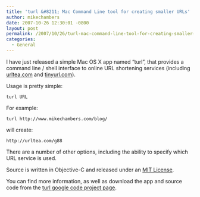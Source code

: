 ```yaml
---
title: 'turl &#8211; Mac Command Line tool for creating smaller URLs'
author: mikechambers
date: 2007-10-26 12:30:01 -0800
layout: post
permalink: /2007/10/26/turl-mac-command-line-tool-for-creating-smaller-urls/
categories:
  - General
---
```



I have just released a simple Mac OS X app named &#8220;turl&#8221;, that provides a command line / shell interface to online URL shortening services (including [urltea.com][1] and [tinyurl.com][2]).

Usage is pretty simple:

`turl URL`  
<!--more-->

  
For example:

`turl http://www.mikechambers.com/blog/`

will create:

`http://urltea.com/g88`

There are a number of other options, including the ability to specify which URL service is used.

Source is written in Objective-C and released under an [MIT License][3].

You can find more information, as well as download the app and source code from the [turl google code project page][4].

 [1]: http://www.urltea.com
 [2]: http://www.tinyurl.com
 [3]: http://www.opensource.org/licenses/mit-license.php
 [4]: http://code.google.com/p/turl/